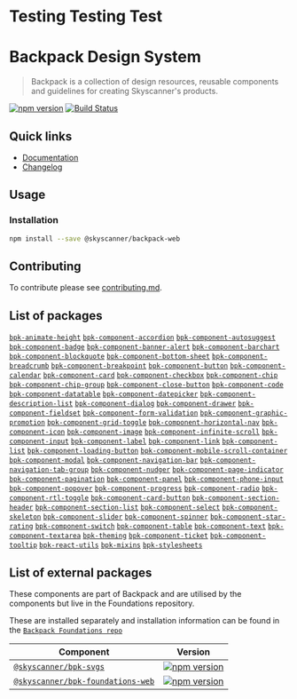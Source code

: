 # Testing Testing Test

# Backpack Design System

> Backpack is a collection of design resources, reusable components and guidelines for creating Skyscanner's products.

[![npm version](https://badge.fury.io/js/@skyscanner%2Fbackpack-web.svg)](https://badge.fury.io/js/@skyscanner%2Fbackpack-web)
[![Build Status](https://github.com/Skyscanner/backpack/workflows/Backpack%20CI/badge.svg)](https://github.com/Skyscanner/backpack/actions)

## Quick links

- [Documentation](https://www.skyscanner.design/)
- [Changelog](https://github.com/Skyscanner/backpack/releases)

## Usage

### Installation

```sh
npm install --save @skyscanner/backpack-web
```

## Contributing

To contribute please see [contributing.md](CONTRIBUTING.md).

## List of packages

[`bpk-animate-height`](/packages/bpk-animate-height)
[`bpk-component-accordion`](/packages/bpk-component-accordion)
[`bpk-component-autosuggest`](/packages/bpk-component-autosuggest)
[`bpk-component-badge`](/packages/bpk-component-badge)
[`bpk-component-banner-alert`](/packages/bpk-component-banner-alert)
[`bpk-component-barchart`](/packages/bpk-component-barchart)
[`bpk-component-blockquote`](/packages/bpk-component-blockquote)
[`bpk-component-bottom-sheet`](/packages/bpk-component-bottom-sheet)
[`bpk-component-breadcrumb`](/packages/bpk-component-breadcrumb)
[`bpk-component-breakpoint`](/packages/bpk-component-breakpoint)
[`bpk-component-button`](/packages/bpk-component-button)
[`bpk-component-calendar`](/packages/bpk-component-calendar)
[`bpk-component-card`](/packages/bpk-component-card)
[`bpk-component-checkbox`](/packages/bpk-component-checkbox)
[`bpk-component-chip`](/packages/bpk-component-chip)
[`bpk-component-chip-group`](/packages/bpk-component-chip-group)
[`bpk-component-close-button`](/packages/bpk-component-close-button)
[`bpk-component-code`](/packages/bpk-component-code)
[`bpk-component-datatable`](/packages/bpk-component-datatable)
[`bpk-component-datepicker`](/packages/bpk-component-datepicker)
[`bpk-component-description-list`](/packages/bpk-component-description-list)
[`bpk-component-dialog`](/packages/bpk-component-dialog)
[`bpk-component-drawer`](/packages/bpk-component-drawer)
[`bpk-component-fieldset`](/packages/bpk-component-fieldset)
[`bpk-component-form-validation`](/packages/bpk-component-form-validation)
[`bpk-component-graphic-promotion`](/packages/bpk-component-graphic-promotion)
[`bpk-component-grid-toggle`](/packages/bpk-component-grid-toggle)
[`bpk-component-horizontal-nav`](/packages/bpk-component-horizontal-nav)
[`bpk-component-icon`](/packages/bpk-component-icon)
[`bpk-component-image`](/packages/bpk-component-image)
[`bpk-component-infinite-scroll`](/packages/bpk-component-infinite-scroll)
[`bpk-component-input`](/packages/bpk-component-input)
[`bpk-component-label`](/packages/bpk-component-label)
[`bpk-component-link`](/packages/bpk-component-link)
[`bpk-component-list`](/packages/bpk-component-list)
[`bpk-component-loading-button`](/packages/bpk-component-loading-button)
[`bpk-component-mobile-scroll-container`](/packages/bpk-component-mobile-scroll-container)
[`bpk-component-modal`](/packages/bpk-component-modal)
[`bpk-component-navigation-bar`](/packages/bpk-component-navigation-bar)
[`bpk-component-navigation-tab-group`](packages/bpk-component-navigation-tab-group)
[`bpk-component-nudger`](/packages/bpk-component-nudger)
[`bpk-component-page-indicator`](/packages/bpk-component-page-indicator)
[`bpk-component-pagination`](/packages/bpk-component-pagination)
[`bpk-component-panel`](/packages/bpk-component-panel)
[`bpk-component-phone-input`](/packages/bpk-component-phone-input)
[`bpk-component-popover`](/packages/bpk-component-popover)
[`bpk-component-progress`](/packages/bpk-component-progress)
[`bpk-component-radio`](/packages/bpk-component-radio)
[`bpk-component-rtl-toggle`](/packages/bpk-component-rtl-toggle)
[`bpk-component-card-button`](/packages/bpk-component-card-button)
[`bpk-component-section-header`](/packages/bpk-component-section-header)
[`bpk-component-section-list`](/packages/bpk-component-section-list)
[`bpk-component-select`](/packages/bpk-component-select)
[`bpk-component-skeleton`](/packages/bpk-component-skeleton)
[`bpk-component-slider`](/packages/bpk-component-slider)
[`bpk-component-spinner`](/packages/bpk-component-spinner)
[`bpk-component-star-rating`](/packages/bpk-component-star-rating)
[`bpk-component-switch`](/packages/bpk-component-switch)
[`bpk-component-table`](/packages/bpk-component-table)
[`bpk-component-text`](/packages/bpk-component-text)
[`bpk-component-textarea`](/packages/bpk-component-textarea)
[`bpk-theming`](/packages/bpk-theming)
[`bpk-component-ticket`](/packages/bpk-component-ticket)
[`bpk-component-tooltip`](/packages/bpk-component-tooltip)
[`bpk-react-utils`](/packages/bpk-react-utils)
[`bpk-mixins`](/packages/bpk-mixins)
[`bpk-stylesheets`](/packages/bpk-stylesheets)

## List of external packages

These components are part of Backpack and are utilised by the components but live in the Foundations repository.

These are installed separately and installation information can be found in the [`Backpack Foundations repo`](https://github.com/Skyscanner/backpack-foundations)

| Component                                                                                                                      | Version                                                                                                                                          |
| ------------------------------------------------------------------------------------------------------------------------------ | ------------------------------------------------------------------------------------------------------------------------------------------------ |
| [`@skyscanner/bpk-svgs`](https://github.com/Skyscanner/backpack-foundations/tree/main/packages/bpk-svgs)                       | [![npm version](https://badge.fury.io/js/%40skyscanner%2Fbpk-svgs.svg)](https://badge.fury.io/js/%40skyscanner%2Fbpk-svgs)                       |
| [`@skyscanner/bpk-foundations-web`](https://github.com/Skyscanner/backpack-foundations/tree/main/packages/bpk-foundations-web) | [![npm version](https://badge.fury.io/js/%40skyscanner%2Fbpk-foundations-web.svg)](https://badge.fury.io/js/%40skyscanner%2Fbpk-foundations-web) |

